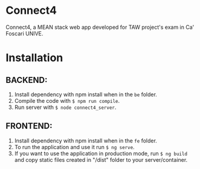 # Connect4
Connect4, a MEAN stack web app developed for TAW project's exam in Ca' Foscari UNIVE.

# Installation 
## BACKEND:
1. Install dependency with npm install when in the `be` folder.
2. Compile the code with `$ npm run compile`.
3. Run server with `$ node connect4_server`.

## FRONTEND: 
1. Install dependency with npm install when in the `fe` folder.
2. To run the application and use it run `$ ng serve`.
3. If you want to use the application in production mode, run `$ ng build` and copy static files created in "/dist" folder to your server/container.
